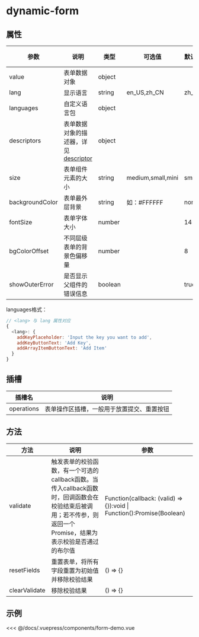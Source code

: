 # dynamic-form

## 属性

| 参数            | 说明                                                         | 类型    | 可选值            | 默认值 | 必传 |
| --------------- | ------------------------------------------------------------ | ------- | ----------------- | ------ | ---- |
| value           | 表单数据对象                                                 | object  |                   |        | 是   |
| lang            | 显示语言                                                     | string  | en_US,zh_CN       | zh_CN  |      |
| languages       | 自定义语言包                                                 | object  |                   |        |      |
| descriptors     | 表单数据对象的描述器，详见 [descriptor](/zh/api/descriptors/) | object  |                   |        | 是   |
| size            | 表单组件元素的大小                                           | string  | medium,small,mini | small  |      |
| backgroundColor | 表单最外层背景                                               | string  | 如：#FFFFFF       | none   |      |
| fontSize        | 表单字体大小                                                 | number  |                   | 14     |      |
| bgColorOffset   | 不同层级表单的背景色偏移量                                   | number  |                   | 8      |      |
| showOuterError  | 是否显示父组件的错误信息                                     | boolean |                   | true   |      |

languages格式：

``` js
// <lang> 与 lang 属性对应
{
  <lang>: {
    addKeyPlaceholder: 'Input the key you want to add',
    addKeyButtonText: 'Add Key',
    addArrayItemButtonText: 'Add Item'
  }
}
```



## 插槽

| 插槽名     | 说明                                       |
| ---------- | ------------------------------------------ |
| operations | 表单操作区插槽，一般用于放置提交、重置按钮 |

## 方法

| 方法          | 说明                                                         | 参数                                                         |
| ------------- | ------------------------------------------------------------ | ------------------------------------------------------------ |
| validate      | 触发表单的校验函数，有一个可选的callback函数。当传入callback函数时，回调函数会在校验结束后被调用；若不传参，则返回一个Promise，结果为表示校验是否通过的布尔值 | Function(callback: (valid) => {}):void \| Function():Promise(Boolean) |
| resetFields   | 重置表单，将所有字段重置为初始值并移除校验结果               | () => {}                                                     |
| clearValidate | 移除校验结果                                                 | () => {}                                                     |

## 示例

<code-demo name="form-demo" lang="zh_CN"></code-demo>

<<< @/docs/.vuepress/components/form-demo.vue

